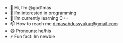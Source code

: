 - 👋 Hi, I’m @god1mas
- 👀 I’m interested in programming
- 🌱 I’m currently learning C++
- 📫 How to reach me dimasabdussyukur@gmail.com
- 😄 Pronouns: he/his
- ⚡ Fun fact: Im newbie

<!---
god1mas/god1mas is a ✨ special ✨ repository because its `README.md` (this file) appears on your GitHub profile.
You can click the Preview link to take a look at your changes.
--->
